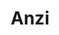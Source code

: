 ---
title: Anzi
date: 
draft: false

# descripcion
description : Argolla de plata pasante cierre italiano

materials: Plata 925

color: Plateado

dimensions: 2,9cm

code: 01-11-0480

type: "Aros"

categories: []

price: $5.880,00

price_eftvo: $5.000,00

# Images
# first image will be shown in the product page
images:
  # - image: "images/path_to_image"
  # La ubicacion de las imagenes es imagenes/Aros/Aros.Argollas/01-11-0480-anzi
  - image: "./images/aros/argollas/01-11-0480_a.JPG"
  - image: "./images/aros/argollas/01-11-0480_b.JPG"
  - image: "./images/aros/argollas/01-11-0480_c.jpg"
  - image: "./images/aros/argollas/01-11-0480_d.jpg"
---